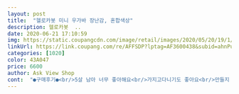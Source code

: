 ```yaml
---
layout: post 
title:  "헬로카봇 미니 우가바 장난감, 혼합색상" 
description: 헬로카봇  ..
date: 2020-06-21 17:10:59 
img: https://static.coupangcdn.com/image/retail/images/2020/05/20/19/1/5d906e5a-d201-4983-a4e1-ce619b12fca7.jpg 
linkUrl: https://link.coupang.com/re/AFFSDP?lptag=AF3600438&subid=ahnPublicAsk&pageKey=1605742408&itemId=2742530269&vendorItemId=70732567793&traceid=V0-113-d93125707b548bad 
categories: [1020] 
color: 43A047 
price: 6600 
author: Ask View Shop 
cont:  "●구매후기●<br/>5살 남아 너무 좋아해요<br/>가지고다니기도 좋아요<br/>만들지 않았어요 .<br/> 튼튼하고 변신도 아주 잘돼요 ^^ 아이가 좋아하네요 .<br/><br/>미니카봇 버전 다 맘에들어요  쬐깐하다고 대충<br/>한손에  딱<br/>한손에 잡히고 생각보다 튼튼하고 좋아여<br/>" 
---
```

